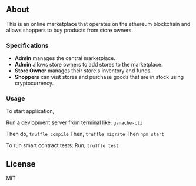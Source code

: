 ## About
This is an online marketplace that operates on the ethereum blockchain and allows shoppers to buy products from store owners.

### Specifications

   - **Admin** manages the central marketplace.
   - **Admin** allows store owners to add stores to the marketplace.
   - **Store Owner** manages their store's inventory and funds.
   - **Shoppers** can visit stores and purchase goods that are in stock using cryptocurrency.

### Usage
To start application,

Run a devlopment server from terminal like: `ganache-cli`

Then do,
`truffle compile`
Then,
`truffle migrate`
Then
`npm start`

To run smart contract tests:
Run,
`truffle test`

## License
MIT